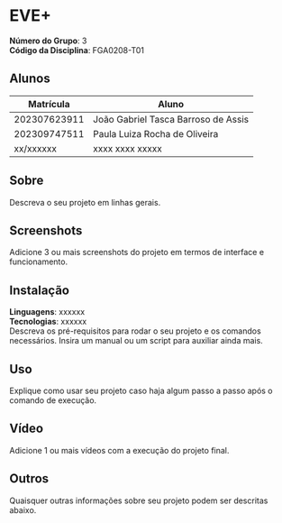 # EVE+

**Número do Grupo**: 3<br>
**Código da Disciplina**: FGA0208-T01<br>

## Alunos
|Matrícula | Aluno |
| -- | -- |
| 202307623911  |  João Gabriel Tasca Barroso de Assis |
| 202309747511  |  Paula Luiza Rocha de Oliveira |
| xx/xxxxxx  |  xxxx xxxx xxxxx |

## Sobre 
Descreva o seu projeto em linhas gerais. 

## Screenshots
Adicione 3 ou mais screenshots do projeto em termos de interface e funcionamento.

## Instalação 
**Linguagens**: xxxxxx<br>
**Tecnologias**: xxxxxx<br>
Descreva os pré-requisitos para rodar o seu projeto e os comandos necessários.
Insira um manual ou um script para auxiliar ainda mais.

## Uso 
Explique como usar seu projeto caso haja algum passo a passo após o comando de execução.

## Vídeo
Adicione 1 ou mais vídeos com a execução do projeto final.

## Outros 
Quaisquer outras informações sobre seu projeto podem ser descritas abaixo.
